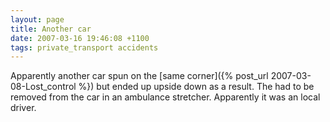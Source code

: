 ```yaml
---
layout: page
title: Another car
date: 2007-03-16 19:46:08 +1100
tags: private_transport accidents
---
```


Apparently another car spun on the [same corner]({% post_url 2007-03-08-Lost_control %}) but
ended up upside down as a result. The had to be removed from the car in an
ambulance stretcher. Apparently it was an local driver.
